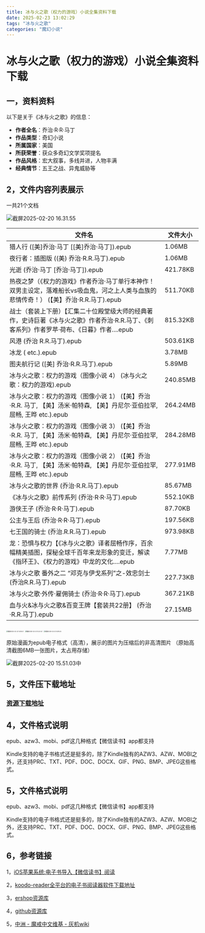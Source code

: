 ```yaml
---
title: 冰与火之歌（权力的游戏）小说全集资料下载
date: 2025-02-23 13:02:29
tags: "冰与火之歌"
categories: "魔幻小说"
---
```


# 冰与火之歌（权力的游戏）小说全集资料下载

## 一，资料资料

以下是关于《冰与火之歌》的信息：
- **作者全名**：乔治·R·R·马丁
- **作品类型**：奇幻小说
- **所属国家**：美国
- **所获荣誉**：获众多奇幻文学奖项提名
- **作品风格**：宏大叙事，多线并进，人物丰满
- **经典情节**：五王之战、异鬼威胁等 

## 2，文件内容列表展示
一共21个文档

![截屏2025-02-20 16.31.55](https://linkee-top-public.oss-cn-hangzhou.aliyuncs.com/ershop/202502231416968.png)




 | 文件名    | 文件大小     |
 |---------------------------------------------------------------------------------------------------------------------|----------|
 | 猎人行 ([美]乔治·马丁 [[美]乔治·马丁]).epub | 1.06MB | 
 | 夜行者：插图版 ((美) 乔治·R.R.马丁).epub | 1.06MB | 
 | 光逝 (乔治·马丁 [乔治·马丁]).epub | 421.78KB | 
 | 热夜之梦（《权力的游戏》作者乔治·马丁单行本神作！双男主设定，落难船长vs吸血鬼，河之上人类与血族的悲情传奇！） (【美】乔治·R.R.马丁).epub | 511.70KB | 
 | 战士（套装上下册）【汇集二十位殿堂级大师的经典著作，史诗巨著《冰与火之歌》作者乔治·R.R.马丁、《刺客系列》作者罗苹·荷布、《日暮》作者....epub | 815.32KB | 
 | 风港 (乔治 R.R.马丁).epub | 503.61KB | 
 | 冰龙 ( etc.).epub | 3.78MB | 
 | 图夫航行记 ([美] 乔治·R.R.马丁).epub | 5.89MB | 
 | 冰与火之歌：权力的游戏（图像小说 4） (冰与火之歌：权力的游戏).epub | 240.85MB | 
 | 冰与火之歌：权力的游戏（图像小说 1） (【美】乔治·R.R. 马丁, 【美】汤米·帕特森, 【美】丹尼尔·亚伯拉罕, 屈畅, 王晔 etc.).epub | 264.24MB | 
 | 冰与火之歌：权力的游戏（图像小说 3） (【美】乔治·R.R. 马丁, 【美】汤米·帕特森, 【美】丹尼尔·亚伯拉罕, 屈畅, 王晔 etc.).epub | 284.28MB | 
 | 冰与火之歌：权力的游戏（图像小说 2） (【美】乔治·R.R. 马丁, 【美】汤米·帕特森, 【美】丹尼尔·亚伯拉罕, 屈畅, 王晔 etc.).epub | 277.91MB | 
 | 冰与火之歌的世界 (乔治·R.R.马丁).epub | 85.67MB | 
 | 《冰与火之歌》前传系列 (乔治·R·R·马丁).epub | 552.10KB | 
 | 游侠王子 (乔治·R·R·马丁).epub | 87.70KB | 
 | 公主与王后 (乔治·R·R·马丁).epub | 197.56KB | 
 | 七王国的骑士 (乔治.R.R.马丁).epub | 973.98KB | 
 | 龙：恐惧与权力【《冰与火之歌》译者屈畅作序，百余幅精美插图，探秘全球千百年来龙形象的变迁，解读《指环王》、《权力的游戏》中龙的文化....epub | 7.77MB | 
 | 冰与火之歌 番外之二 “邓克与伊戈系列”之-效忠剑士 (乔治R.R.马丁).epub | 227.73KB | 
 | 冰与火之歌·外传·雇佣骑士 (乔治·R·R·马丁).epub | 367.21KB | 
 | 血与火&冰与火之歌&百变王牌【套装共22册】 (乔治·R.R.马丁).epub | 27.15MB | 



<img src="https://linkee-top-public.oss-cn-hangzhou.aliyuncs.com/ershop/202502231419111.png" alt="截屏2025-02-23 14.18.41" style="zoom: 25%;" />

<img src="https://linkee-top-public.oss-cn-hangzhou.aliyuncs.com/ershop/202502231421885.png" alt="截屏2025-02-23 14.20.41" style="zoom:25%;" />

<img src="https://linkee-top-public.oss-cn-hangzhou.aliyuncs.com/ershop/202502231419079.png" alt="截屏2025-02-23 14.18.45" style="zoom:25%;" />

原始漫画为epub电子格式（高清），展示的图片为压缩后的非高清图片
（原始高清截图6MB一张图片，太占用存储）

<img src="https://linkee-top-public.oss-cn-hangzhou.aliyuncs.com/ershop/202502231417357.jpeg" alt="截屏2025-02-20 15.51.03中"  />





## 5，文件压下载地址



### **[资源下载地址](https://www.linkee.top/goods-front/pay?id=21&trafficSource=ershop)**



## 4，文件格式说明

epub、azw3、mobi、pdf这几种格式【微信读书】app都支持

Kindle支持的电子书格式还是挺多的，除了Kindle独有的AZW3、AZW、MOBI之外，还支持PRC、TXT、PDF、DOC、DOCX、GIF、PNG、BMP、JPEG这些格式。

## 5，文件格式说明

epub、azw3、mobi、pdf这几种格式【微信读书】app都支持

Kindle支持的电子书格式还是挺多的，除了Kindle独有的AZW3、AZW、MOBI之外，还支持PRC、TXT、PDF、DOC、DOCX、GIF、PNG、BMP、JPEG这些格式。


## 6，参考链接

1，[iOS苹果系统:电子书导入【微信读书】阅读](https://blog.51cto.com/u_16223356/13342709)

2，[koodo-reader全平台的电子书阅读器软件下载地址](https://github.com/koodo-reader/koodo-reader/releases/tag/v1.7.9)

3，[ershop资源库](https://ershop.top/)

4，[github资源库](https://mufasa007.github.io/)

5，[中洲 - 魔戒中文维基 - 灰机wiki](https://lotr.huijiwiki.com/wiki/%E4%B8%AD%E6%B4%B2)
